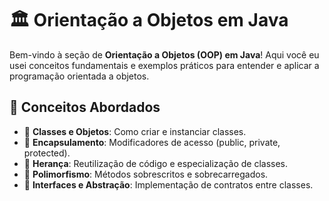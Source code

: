 # 🏛️ Orientação a Objetos em Java

Bem-vindo à seção de **Orientação a Objetos (OOP) em Java**! Aqui você eu usei conceitos fundamentais e exemplos práticos para entender e aplicar a programação orientada a objetos.

## 📌 Conceitos Abordados

- 🔹 **Classes e Objetos**: Como criar e instanciar classes.
- 🔹 **Encapsulamento**: Modificadores de acesso (public, private, protected).
- 🔹 **Herança**: Reutilização de código e especialização de classes.
- 🔹 **Polimorfismo**: Métodos sobrescritos e sobrecarregados.
- 🔹 **Interfaces e Abstração**: Implementação de contratos entre classes.

